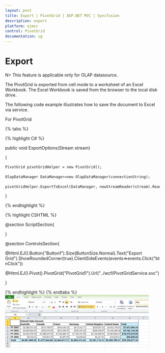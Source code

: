 ```yaml
---
layout: post
title: Export | PivotGrid | ASP.NET MVC | Syncfusion
description: export
platform: ejmvc
control: PivotGrid
documentation: ug
---
```


# Export

N> This feature is applicable only for OLAP datasource.

The PivotGrid is exported from cell mode to a worksheet of an Excel Workbook. The Excel Workbook is saved from the browser to the local disk drive.

The following code example illustrates how to save the document to Excel via service.

For PivotGrid

{% tabs %}
 
{% highlight C# %} 

public void ExportOptions(Stream stream)

{

	PivotGrid pivotGridHelper = new PivotGrid();

	OlapDataManager DataManager=new OlapDataManager(connectionString);

	pivotGridHelper.ExportToExcel(DataManager, newStreamReader(stream).ReadToEnd(), "Sample.xls",HttpContext.Current.Response);

}

{% endhighlight %}


{% highlight CSHTML %}


@section ScriptSection{

<script type="text/javascript">

        function btnClick(e) {

         pgridObj = $('#PivotGrid').data("ejPivotGrid");

         pgridObj.exportToExcel();

        }

</script>

}



@section ControlsSection{

@Html.EJ().Button("Button1").Size(ButtonSize.Normal).Text("Export Grid").ShowRoundedCorner(true).ClientSideEvents(events=>events.Click("btnClick"))

@Html.EJ().Pivot().PivotGrid("PivotGrid1").Url("../wcf/PivotGridService.svc") 

}

{% endhighlight %}
{% endtabs %} 
![](Export_images/Export_img1.png)



